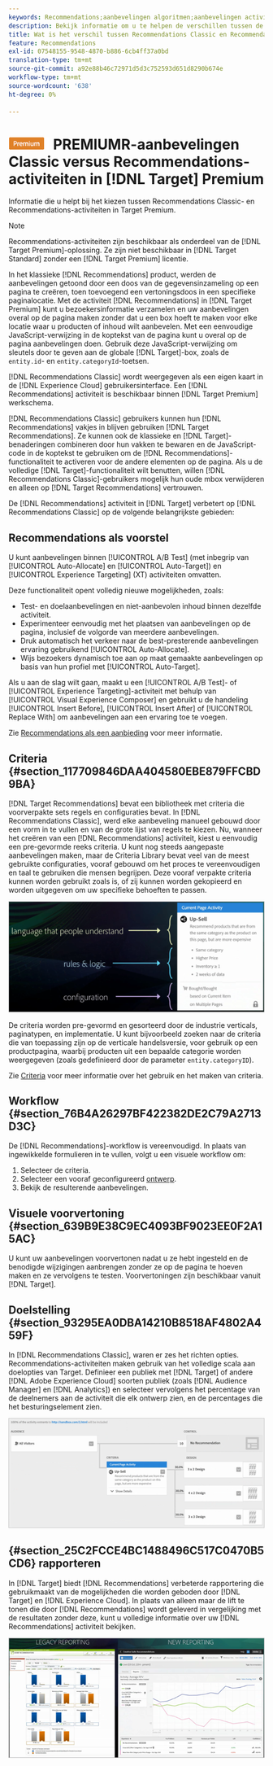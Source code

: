 ```yaml
---
keywords: Recommendations;aanbevelingen algoritmen;aanbevelingen activiteit;aanbevelingen klassieke
description: Bekijk informatie om u te helpen de verschillen tussen de oudere Recommendations Classic- en Recommendations-activiteiten in  [!DNL Target] Premium begrijpen.
title: Wat is het verschil tussen Recommendations Classic en Recommendations in  [!DNL Target] Premium?
feature: Recommendations
exl-id: 07548155-9548-4870-b886-6cb4ff37a0bd
translation-type: tm+mt
source-git-commit: a92e88b46c72971d5d3c752593d651d8290b674e
workflow-type: tm+mt
source-wordcount: '638'
ht-degree: 0%

---
```


# ![](/help/assets/premium.png) PREMIUMR-aanbevelingen Classic versus Recommendations-activiteiten in  [!DNL Target] Premium

Informatie die u helpt bij het kiezen tussen Recommendations Classic- en Recommendations-activiteiten in Target Premium.

>[!NOTE]
>
>Recommendations-activiteiten zijn beschikbaar als onderdeel van de [!DNL Target Premium]-oplossing. Ze zijn niet beschikbaar in [!DNL Target Standard] zonder een [!DNL Target Premium] licentie.

In het klassieke [!DNL Recommendations] product, werden de aanbevelingen getoond door een doos van de gegevensinzameling op een pagina te creëren, toen toevoegend een vertoningsdoos in een specifieke paginalocatie. Met de activiteit [!DNL Recommendations] in [!DNL Target Premium] kunt u bezoekersinformatie verzamelen en uw aanbevelingen overal op de pagina maken zonder dat u een box hoeft te maken voor elke locatie waar u producten of inhoud wilt aanbevelen. Met een eenvoudige JavaScript-verwijzing in de koptekst van de pagina kunt u overal op de pagina aanbevelingen doen. Gebruik deze JavaScript-verwijzing om sleutels door te geven aan de globale [!DNL Target]-box, zoals de `entity.id`- en `entity.categoryId`-toetsen.

[!DNL Recommendations Classic] wordt weergegeven als een eigen kaart in de  [!DNL Experience Cloud] gebruikersinterface. Een [!DNL Recommendations] activiteit is beschikbaar binnen [!DNL Target Premium] werkschema.

[!DNL Recommendations Classic] gebruikers kunnen hun  [!DNL Recommendations] vakjes in blijven gebruiken  [!DNL Target Recommendations]. Ze kunnen ook de klassieke en [!DNL Target]-benaderingen combineren door hun vakken te bewaren en de JavaScript-code in de koptekst te gebruiken om de [!DNL Recommendations]-functionaliteit te activeren voor de andere elementen op de pagina. Als u de volledige [!DNL Target]-functionaliteit wilt benutten, willen [!DNL Recommendations Classic]-gebruikers mogelijk hun oude mbox verwijderen en alleen op [!DNL Target Recommendations] vertrouwen.

De [!DNL Recommendations] activiteit in [!DNL Target] verbetert op [!DNL Recommendations Classic] op de volgende belangrijkste gebieden:

## Recommendations als voorstel

U kunt aanbevelingen binnen [!UICONTROL A/B Test] (met inbegrip van [!UICONTROL Auto-Allocate] en [!UICONTROL Auto-Target]) en [!UICONTROL Experience Targeting] (XT) activiteiten omvatten.

Deze functionaliteit opent volledig nieuwe mogelijkheden, zoals:

* Test- en doelaanbevelingen en niet-aanbevolen inhoud binnen dezelfde activiteit.
* Experimenteer eenvoudig met het plaatsen van aanbevelingen op de pagina, inclusief de volgorde van meerdere aanbevelingen.
* Druk automatisch het verkeer naar de best-presterende aanbevelingen ervaring gebruikend [!UICONTROL Auto-Allocate].
* Wijs bezoekers dynamisch toe aan op maat gemaakte aanbevelingen op basis van hun profiel met [!UICONTROL Auto-Target].

Als u aan de slag wilt gaan, maakt u een [!UICONTROL A/B Test]- of [!UICONTROL Experience Targeting]-activiteit met behulp van [!UICONTROL Visual Experience Composer] en gebruikt u de handeling [!UICONTROL Insert Before], [!UICONTROL Insert After] of [!UICONTROL Replace With] om aanbevelingen aan een ervaring toe te voegen.

Zie [Recommendations als een aanbieding](/help/c-recommendations/recommendations-as-an-offer.md) voor meer informatie.

## Criteria {#section_117709846DAA404580EBE879FFCBD9BA}

[!DNL Target Recommendations] bevat een bibliotheek met criteria die voorverpakte sets regels en configuraties bevat. In [!DNL Recommendations Classic], werd elke aanbeveling manueel gebouwd door een vorm in te vullen en van de grote lijst van regels te kiezen. Nu, wanneer het creëren van een [!DNL Recommendations] activiteit, kiest u eenvoudig een pre-gevormde reeks criteria. U kunt nog steeds aangepaste aanbevelingen maken, maar de Criteria Library bevat veel van de meest gebruikte configuraties, vooraf gebouwd om het proces te vereenvoudigen en taal te gebruiken die mensen begrijpen. Deze vooraf verpakte criteria kunnen worden gebruikt zoals is, of zij kunnen worden gekopieerd en worden uitgegeven om uw specifieke behoeften te passen.

![](assets/overview_criteria.png)

De criteria worden pre-gevormd en gesorteerd door de industrie verticals, paginatypen, en implementatie. U kunt bijvoorbeeld zoeken naar de criteria die van toepassing zijn op de verticale handelsversie, voor gebruik op een productpagina, waarbij producten uit een bepaalde categorie worden weergegeven (zoals gedefinieerd door de parameter `entity.categoryID`).

Zie [Criteria](/help/c-recommendations/c-algorithms/algorithms.md) voor meer informatie over het gebruik en het maken van criteria.

## Workflow {#section_76B4A26297BF422382DE2C79A2713D3C}

De [!DNL Recommendations]-workflow is vereenvoudigd. In plaats van ingewikkelde formulieren in te vullen, volgt u een visuele workflow om:

1. Selecteer de criteria.
1. Selecteer een vooraf geconfigureerd [ontwerp](/help/c-recommendations/c-design-overview/create-design.md#task_CC5BD28C364742218C1ACAF0D45E0E14).
1. Bekijk de resulterende aanbevelingen.

## Visuele voorvertoning {#section_639B9E38C9EC4093BF9023EE0F2A15AC}

U kunt uw aanbevelingen voorvertonen nadat u ze hebt ingesteld en de benodigde wijzigingen aanbrengen zonder ze op de pagina te hoeven maken en ze vervolgens te testen. Voorvertoningen zijn beschikbaar vanuit [!DNL Target].

## Doelstelling {#section_93295EA0DBA14210B8518AF4802A459F}

In [!DNL Recommendations Classic], waren er zes het richten opties. Recommendations-activiteiten maken gebruik van het volledige scala aan doelopties van Target. Definieer een publiek met [!DNL Target] of andere [!DNL Adobe Experience Cloud] soorten publiek (zoals [!DNL Audience Manager] en [!DNL Analytics]) en selecteer vervolgens het percentage van de deelnemers aan de activiteit die elk ontwerp zien, en de percentages die het besturingselement zien.

![](assets/overview_targeting.png)

## {#section_25C2FCCE4BC1488496C517C0470B5CD6} rapporteren

In [!DNL Target] biedt [!DNL Recommendations] verbeterde rapportering die gebruikmaakt van de mogelijkheden die worden geboden door [!DNL Target] en [!DNL Experience Cloud]. In plaats van alleen maar de lift te tonen die door [!DNL Recommendations] wordt geleverd in vergelijking met de resultaten zonder deze, kunt u volledige informatie over uw [!DNL Recommendations] activiteit bekijken.

![](assets/overview_report.png)
